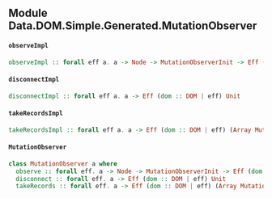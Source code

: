 ## Module Data.DOM.Simple.Generated.MutationObserver

#### `observeImpl`

``` purescript
observeImpl :: forall eff a. a -> Node -> MutationObserverInit -> Eff (dom :: DOM | eff) Unit
```

#### `disconnectImpl`

``` purescript
disconnectImpl :: forall eff a. a -> Eff (dom :: DOM | eff) Unit
```

#### `takeRecordsImpl`

``` purescript
takeRecordsImpl :: forall eff a. a -> Eff (dom :: DOM | eff) (Array MutationRecord)
```

#### `MutationObserver`

``` purescript
class MutationObserver a where
  observe :: forall eff. a -> Node -> MutationObserverInit -> Eff (dom :: DOM | eff) Unit
  disconnect :: forall eff. a -> Eff (dom :: DOM | eff) Unit
  takeRecords :: forall eff. a -> Eff (dom :: DOM | eff) (Array MutationRecord)
```


